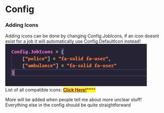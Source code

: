 # Config

### Adding Icons

Adding icons can be done by changing Config.JobIcons, if an icon doesnt exist for a job it will automatically use Config.DefaultIcon instead!\
![](<../.gitbook/assets/image (4).png>)\
List of all compatible icons: [<mark style="color:purple;">**Click Here!**</mark>](https://fontawesome.com/search?s=solid%2Cbrands%2Cduotone%2Cthin%2Clight%2Cregular)<mark style="color:purple;">****</mark>

More will be added when people tell me about more unclear stuff! \
Everything else in the config should be quite straightforward
